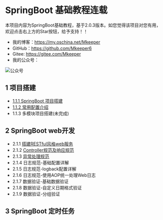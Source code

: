 # SpringBoot 基础教程连载
本项目内容为SpringBoot基础教程，基于2.0.3版本。如您觉得该项目对您有用，欢迎点击右上方的Star按钮，给予支持！！
- 我的博客：https://my.oschina.net/Mkeeper
- GitHub：https://github.com/Mkeeper6
- Gitee: https://gitee.com/Mkeeper
- 我的公众号：

![公众号](https://oscimg.oschina.net/oscnet/e8870411cf89e55a4b07e131382e0f51e73.jpg)


## 1 项目搭建
- [1.1.1 SpringBoot 项目搭建](https://my.oschina.net/Mkeeper/blog/1838580)
- [1.1.2 常用配置介绍](https://my.oschina.net/Mkeeper/blog/1839763)
- 1.1.3 多模块项目搭建(未完成)

## 2 SpringBoot web开发
- 2.1.1 [搭建RESTful风格web服务](https://my.oschina.net/Mkeeper/blog/1841375)
- 2.1.2 [Controller规范及响应规范](https://my.oschina.net/Mkeeper/blog/1842381)
- 2.1.3 [异常处理规范](https://my.oschina.net/Mkeeper/blog/1842492)
- 2.1.4 日志规范-基础配置详解
- 2.1.5 日志规范-logback配置详解
- 2.1.6 日志规范-使用AOP统一处理Web日志
- 2.1.7 数据验证-基础数据验证
- 2.1.8 数据验证-自定义日期格式验证
- 2.1.9 数据验证-分组验证

## 3 SpringBoot 定时任务


